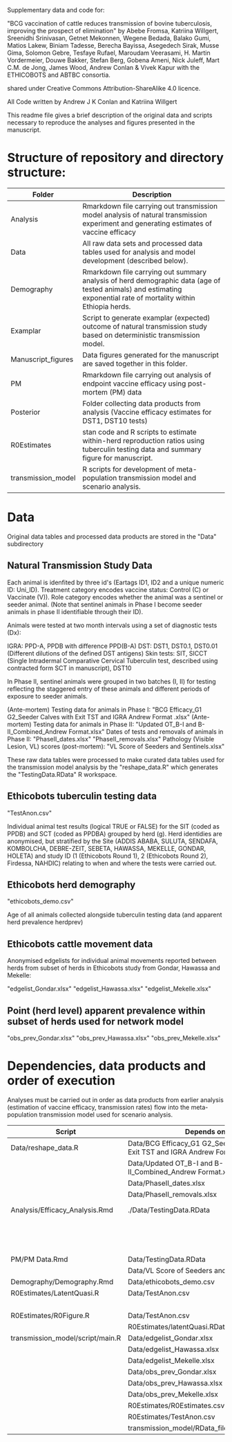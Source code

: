 Supplementary data and code for:

"BCG vaccination of cattle reduces transmission of bovine tuberculosis, improving the prospect of elimination" by Abebe Fromsa, Katriina Willgert, Sreenidhi Srinivasan, Getnet Mekonnen, Wegene Bedada, Balako Gumi, Matios Lakew, Biniam Tadesse, Berecha Bayissa, Asegedech Sirak, Musse Gima, Solomon Gebre, Tesfaye Rufael, Maroudam Veerasami, H. Martin Vordermeier, Douwe Bakker, Stefan Berg, Gobena Ameni, Nick Juleff,
Mart C.M. de Jong, James Wood, Andrew Conlan & Vivek Kapur with the ETHICOBOTS and ABTBC consortia.

shared under Creative Commons Attribution-ShareAlike 4.0 licence.

All Code written by Andrew J K Conlan and Katriina Willgert

This readme file gives a brief description of the original data and scripts necessary to reproduce the analyses and figures presented in the manuscript.

# Structure of repository and directory structure:

| Folder      | Description |
| ----------- | ----------- |
| Analysis    |  Rmarkdown file carrying out transmission model analysis of natural transmission experiment and generating estimates of vaccine efficacy      |
| Data   | All raw data sets and processed data tables used for analysis and model development (described below).        |
| Demography   | Rmarkdown file carrying out summary analysis of herd demographic data (age of tested animals) and estimating exponential rate of mortality within Ethiopia herds.        |
| Examplar   |  Script to generate examplar (expected) outcome of natural transmission study based on deterministic transmission model.       |
| Manuscript_figures   | Data figures generated for the manuscript are saved together in this folder.
| PM   |  Rmarkdown file carrying out analysis of endpoint vaccine efficacy using post-mortem (PM) data       |
| Posterior   |  Folder collecting data products from analysis (Vaccine efficacy estimates for DST1, DST10 tests)       |
| R0Estimates   |  stan code and R scripts to estimate within-herd reproduction ratios using tuberculin testing data and summary figure for manuscript.       |
| transmission_model   |  R scripts for development of meta-population transmission model and scenario analysis.       |

# Data

Original data tables and processed data products are stored in the "Data" subdirectory

## Natural Transmission Study Data 

Each animal is idenfited by three id's (Eartags ID1, ID2 and a unique numeric ID: Uni_ID). 
Treatment category encodes vaccine status: Control (C) or Vaccinate (V)).
Role category encodes whether the animal was a sentinel or seeder animal. (Note that sentinel animals in Phase I become seeder animals in phase II identifiable through their ID).

Animals were tested at two month intervals using a set of diagnostic tests (Dx):

IGRA: PPD-A, PPDB with difference PPD(B-A)
DST: DST1, DST0.1, DST0.01 (Different dilutions of the defined DST antigens)
Skin tests: SIT, SICCT (Single Intradermal Comparative Cervical Tuberculin test, described using contracted form SCT in manuscript), DST10

In Phase II, sentinel animals were grouped in two batches (I, II) for testing reflecting the staggered entry of these animals and different periods of exposure to seeder animals.

(Ante-mortem) Testing data for animals in Phase I:
"BCG Efficacy_G1 G2_Seeder Calves with Exit TST and IGRA Andrew Format .xlsx"
(Ante-mortem) Testing data for animals in Phase II:
"Updated OT_B-I and B-II_Combined_Andrew Format.xlsx"
Dates of tests and removals of animals in Phase II:
"PhaseII_dates.xlsx"
"PhaseII_removals.xlsx"
Pathology (Visible Lesion, VL) scores (post-mortem):
"VL Score of Seeders and Sentinels.xlsx"

These raw data tables were processed to make curated data tables used for the transmission model analysis by the "reshape_data.R" which generates the "TestingData.RData" R workspace.

## Ethicobots tuberculin testing data 

"TestAnon.csv"

Individual animal test results (logical TRUE or FALSE) for the SIT (coded as PPDB) and SCT (coded as PPDBA) grouped by herd (g). Herd identidies are anonymised, but stratified by the Site (ADDIS ABABA, SULUTA, SENDAFA, KOMBOLCHA, DEBRE-ZEIT, SEBETA, HAWASSA, MEKELLE, GONDAR, HOLETA) and study ID (1 (Ethicobots Round 1), 2 (Ethicobots Round 2), Firdessa, NAHDIC) relating to when and where the tests were carried out.

## Ethicobots herd demography 

"ethicobots_demo.csv"

Age of all animals collected alongside tuberculin testing data (and apparent herd prevalence herdprev)

## Ethicobots cattle movement data 

Anonymised edgelists for individual animal movements reported between herds from subset of herds in Ethicobots study from Gondar, Hawassa and Mekelle:

"edgelist_Gondar.xlsx"
"edgelist_Hawassa.xlsx"
"edgelist_Mekelle.xlsx"

## Point (herd level) apparent prevalence within subset of herds used for network model 

"obs_prev_Gondar.xlsx"
"obs_prev_Hawassa.xlsx"
"obs_prev_Mekelle.xlsx"

# Dependencies, data products and order of execution

Analyses must be carried out in order as data products from earlier analysis (estimation of vaccine efficacy, transmission rates) flow into the meta-population transmission model used for scenario analysis.

| Script                    | Depends on                                                                           | Generates Data Products        | Figures           |
|-------------------------- |--------------------------------------------------------------------------------------|--------------------------------|-------------------|
| Data/reshape_data.R       | Data/BCG Efficacy_G1 G2_Seeder Calves with Exit TST and IGRA Andrew Format .xlsx   | Data/TestingData.RData       |                   |
|                           | Data/Updated OT_B-I and B-II_Combined_Andrew Format.xlsx                           |                                |                   |
|                           | Data/PhaseII_dates.xlsx                                                            |                                |                   |
|                           | Data/PhaseII_removals.xlsx                                                         |                                |                   |
| Analysis/Efficacy_Analysis.Rmd   | ./Data/TestingData.RData              |  transmission_model/RData_files/vacc_eff.RData                              | Fig_S3, Fig_2     |
|                           |                                       | Posterior/dst_post.RData | | |
|                           |                                       | Posterior/dst1_post.csv | | |  
|                           |                                       | Posterior/dst10_post.csv | | |
| PM/PM Data.Rmd            | Data/TestingData.RData | ||
|                           | Data/VL Score of Seeders and Sentinels.xlsx |||
| Demography/Demography.Rmd | Data/ethicobots_demo.csv            | Demography/MortalityExp.csv | | | 
| R0Estimates/LatentQuasi.R | Data/TestAnon.csv | R0Estimates/LatentQuasi.RData | | | 
|                           |                     | R0Estimates/R0Estimates.csv | | | 
| R0Estimates/R0Figure.R    | Data/TestAnon.csv | | Fig_S6 |
|                           | R0Estimates/latentQuasi.RData ||| 
| transmission_model/script/main.R | Data/edgelist_Gondar.xlsx || Fig_3|
| | Data/edgelist_Hawassa.xlsx |||
| | Data/edgelist_Mekelle.xlsx |||
| | Data/obs_prev_Gondar.xlsx |||
| | Data/obs_prev_Hawassa.xlsx |||
| | Data/obs_prev_Mekelle.xlsx |||
| | R0Estimates/R0Estimates.csv |||
| | R0Estimates/TestAnon.csv |||
| | transmission_model/RData_files/vacc_eff.RData |||


